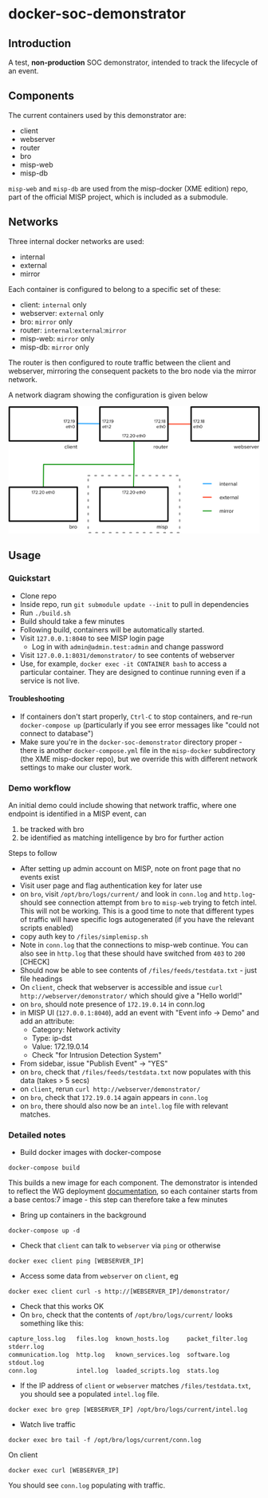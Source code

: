 # docker-soc-demonstrator

## Introduction

A test, **non-production** SOC demonstrator, intended to track the lifecycle of an event. 

## Components

The current containers used by this demonstrator are:

- client
- webserver
- router
- bro
- misp-web
- misp-db

`misp-web` and `misp-db` are used from the misp-docker (XME edition) repo, part of the official MISP project, which is included as a submodule.

## Networks

Three internal docker networks are used:

- internal
- external
- mirror

Each container is configured to belong to a specific set of these: 

- client: `internal` only
- webserver: `external` only
- bro: `mirror` only
- router: `internal`:`external`:`mirror`
- misp-web: `mirror` only
- misp-db: `mirror` only

The router is then configured to route traffic between the client and webserver, mirroring the consequent packets to the bro node via the mirror network.

A network diagram showing the configuration is given below

![](demonstrator-network-diagram.png)
## Usage

### Quickstart

- Clone repo
- Inside repo, run `git submodule update --init` to pull in dependencies
- Run `./build.sh`
- Build should take a few minutes
- Following build, containers will be automatically started.
- Visit `127.0.0.1:8040` to see MISP login page
  - Log in with `admin@admin.test:admin` and change password
- Visit `127.0.0.1:8031/demonstrator/` to see contents of webserver
- Use, for example, `docker exec -it CONTAINER bash` to access a particular container. They are designed to continue running even if a service is not live.

#### Troubleshooting

- If containers don't start properly, `Ctrl-C` to stop containers, and re-run `docker-compose up` (particularly if you see error messages like "could not connect to database")
- Make sure you're in the `docker-soc-demonstrator` directory proper - there is another `docker-compose.yml` file in the `misp-docker` subdirectory (the XME misp-docker repo), but we override this with different network settings to make our cluster work.

### Demo workflow

An initial demo could include showing that network traffic, where one endpoint is identified in a MISP event, can 

1. be tracked with bro
2. be identified as matching intelligence by bro for further action

Steps to follow

- After setting up admin account on MISP, note on front page that no events exist
- Visit user page and flag authentication key for later use
- on `bro`, visit `/opt/bro/logs/current/` and look in `conn.log` and `http.log`- should see connection attempt from `bro` to `misp-web` trying to fetch intel. This will not be working. This is a good time to note that different types of traffic will have specific logs autogenerated (if you have the relevant scripts enabled)
- copy auth key to `/files/simplemisp.sh`
- Note in `conn.log` that the connections to misp-web continue. You can also see in `http.log` that these should have switched from `403` to `200` [CHECK]
- Should now be able to see contents of `/files/feeds/testdata.txt` - just file headings
- On `client`, check that webserver is accessible and issue `curl http://webserver/demonstrator/` which should give a "Hello world!"
- on `bro`, should note presence of `172.19.0.14` in conn.log
- in MISP UI (`127.0.0.1:8040`), add an event with "Event info -> Demo"  and add an attribute:
  - Category: Network activity
  - Type: ip-dst
  - Value: 172.19.0.14
  - Check "for Intrusion Detection System"
- From sidebar, issue "Publish Event" -> "YES"
- on `bro`, check that `/files/feeds/testdata.txt` now populates with this data (takes > 5 secs)
- on `client`, rerun `curl http://webserver/demonstrator/`
- on `bro`, check that `172.19.0.14` again appears in `conn.log`
- on `bro`, there should also now be an `intel.log` file with relevant matches.


### Detailed notes

- Build docker images with docker-compose

```
docker-compose build
```

This builds a new image for each component. The demonstrator is intended to reflect the WG deployment [documentation](http://wlcg-soc-wg-doc.web.cern.ch/wlcg-soc-wg-doc/), so each container starts from a base centos:7 image - this step can therefore take a few minutes

- Bring up containers in the background

```
docker-compose up -d
```



- Check that `client` can talk to `webserver` via `ping` or otherwise

```
docker exec client ping [WEBSERVER_IP]
```

- Access some data from `webserver` on `client`, eg

```
docker exec client curl -s http://[WEBSERVER_IP]/demonstrator/
```

- Check that this works OK
- On `bro`, check that the contents of `/opt/bro/logs/current/` looks something like this:

```
capture_loss.log   files.log  known_hosts.log     packet_filter.log  stderr.log
communication.log  http.log   known_services.log  software.log       stdout.log
conn.log           intel.log  loaded_scripts.log  stats.log
```

- If the IP address of `client` or `webserver` matches `/files/testdata.txt`, you should see a populated `intel.log` file.

```
docker exec bro grep [WEBSERVER_IP] /opt/bro/logs/current/intel.log
```

- Watch live traffic

```
docker exec bro tail -f /opt/bro/logs/current/conn.log
```

On client

```
docker exec curl [WEBSERVER_IP]
```

You should see `conn.log` populating with traffic.


